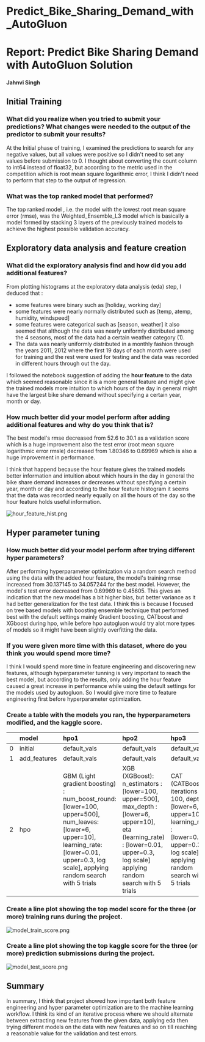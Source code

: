 # Predict_Bike_Sharing_Demand_with_AutoGluon

# Report: Predict Bike Sharing Demand with AutoGluon Solution
#### Jahnvi Singh

## Initial Training
### What did you realize when you tried to submit your predictions? What changes were needed to the output of the predictor to submit your results?
At the Initial phase of training, I examined the predictions to search for any negative values, but all values were positive so I
didn't need to set any values before submission to 0. I thought about converting the count column to int64 instead of float32, but according to the metric used in the competition which is root mean square logarithmic error, I think I didn't need to perform that step to the output of regression.

### What was the top ranked model that performed?
The top ranked model , i.e. the model with the lowest root mean square error (rmse), was the Weighted_Ensemble_L3 model which is basically a model formed by stacking 3 layers of the previously trained models to achieve the highest possible validation accuracy.

## Exploratory data analysis and feature creation
### What did the exploratory analysis find and how did you add additional features?
From plotting histograms at the exploratory data analysis (eda) step, I deduced that :
- some features were  binary such as [holiday, working day]
- some features were nearly normally distributed such as [temp, atemp, humidity, windspeed]
- some features were categorical such as [season, weather] it also seemed that although the data was nearly uniformly distributed among the 4 seasons, most of the data had a certain weather category (1).
- The data was nearly uniformly distributed in a monthly fashion through the years 2011, 2012 where the first 19 days of each month were used for training and the rest were used for testing and the data was recorded in different hours through out the day.

I followed the notebook suggestion of adding the **hour feature** to the data which seemed reasonable since it is a more general feature and might give the trained models more intuition to which hours of the day in general might have the largest bike share demand without specifying a certain year, month or day.

### How much better did your model perform after adding additional features and why do you think that is?
The best model's rmse decreased from 52.6 to 30.1 as a validation score which is a huge improvement also the test error (root mean square logarithmic error rmsle) decreased from 1.80346 to 0.69969 which is also a huge improvement in performance.

I think that happend because the hour feature gives the trained models better information and intuition about which hours in the day in general the bike share demand increases or decreases without specifying a certain year, month or day and according to the hour feature histogram it seems that the data was recorded nearly equally on all the hours of the day so the hour feature holds useful information.

![hour_feature_hist.png](img/hour_feature_hist.png)

## Hyper parameter tuning
### How much better did your model perform after trying different hyper parameters?
After performing hyperparameter optimization via a random search method using the data with the added hour feature, the model's training rmse increased from 30.137145 to 34.057244 for the best model. However, the model's test error decreased from 0.69969 to 0.45605. This gives an indication that the new model has a bit higher bias, but better variance as it had better generalization for the test data. I think this is because I focused on tree based models with boosting ensemble technique that performed best with the default settings mainly Gradient boosting, CATboost and XGboost during hpo, while before hpo autogluon would try alot more types of models so it might have been slightly overfitting the data.

### If you were given more time with this dataset, where do you think you would spend more time?
I think I would spend more time in feature engineering and discovering new features, although hyperparameter tunning is very important to reach the best model, but according to the results, only adding the hour feature caused a great increase in performance while using the default settings for the models used by autogluon. So I would give more time to feature engineering first before hyperparameter optimization.

### Create a table with the models you ran, the hyperparameters modified, and the kaggle score.
|    | model        | hpo1                                                                                                                                                                                            | hpo2                                                                                                                                                                                 | hpo3                                                                                                                                                     |   score |
|---:|:-------------|:------------------------------------------------------------------------------------------------------------------------------------------------------------------------------------------------|:-------------------------------------------------------------------------------------------------------------------------------------------------------------------------------------|:---------------------------------------------------------------------------------------------------------------------------------------------------------|--------:|
|  0 | initial      | default_vals                                                                                                                                                                                    | default_vals                                                                                                                                                                         | default_vals                                                                                                                                             | 1.80346 |
|  1 | add_features | default_vals                                                                                                                                                                                    | default_vals                                                                                                                                                                         | default_vals                                                                                                                                             | 0.69969 |
|  2 | hpo          | GBM (Light gradient boosting) : num_boost_round: [lower=100, upper=500], num_leaves:[lower=6, upper=10], learning_rate:[lower=0.01, upper=0.3, log scale], applying random search with 5 trials | XGB (XGBoost): n_estimators : [lower=100, upper=500], max_depth : [lower=6, upper=10], eta (learning_rate) : [lower=0.01, upper=0.3, log scale] applying random search with 5 trials | CAT (CATBoost) : iterations : 100, depth : [lower=6, upper=10], learning_rate  : [lower=0.01, upper=0.3, log scale] applying random search with 5 trials | 0.45605 |

### Create a line plot showing the top model score for the three (or more) training runs during the project.

![model_train_score.png](img/model_train_score.png)

### Create a line plot showing the top kaggle score for the three (or more) prediction submissions during the project.

![model_test_score.png](img/model_test_score.png)

## Summary
In summary, I think that project showed how important both feature engineering and hyper parameter optimization are to the machine learning workflow. I think its kind of an iterative process where we should alternate between extracting new features from the given data, applying eda then trying different models on the data with new features and so on till reaching a reasonable value for the validation and test errors.
